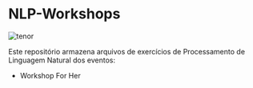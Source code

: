 # NLP-Workshops

![tenor](https://user-images.githubusercontent.com/45212671/99130490-3ca83480-25ef-11eb-85d2-c40e919c77f1.gif)

Este repositório armazena arquivos de exercícios de Processamento de Linguagem Natural dos eventos:

- Workshop For Her

